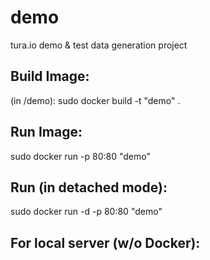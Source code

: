 # demo
tura.io demo &amp; test data generation project

## Build Image:
  (in /demo): sudo docker build -t "demo" .

## Run Image:
  sudo docker run -p 80:80 "demo"

## Run (in detached mode):
  sudo docker run -d -p 80:80 "demo"

## For local server (w/o Docker):
